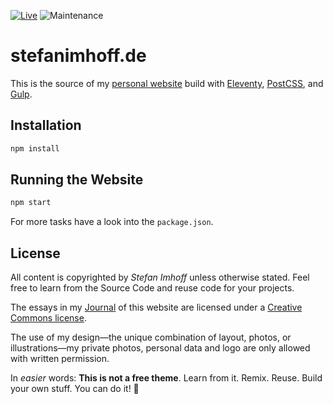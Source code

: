 [![Live](https://img.shields.io/badge/live-stefanimhoff.de-green.svg)](https://www.stefanimhoff.de/)
![Maintenance](https://img.shields.io/maintenance/yes/2023.svg)

# stefanimhoff.de

This is the source of my [personal website][si] build with [Eleventy], [PostCSS], and [Gulp].

## Installation

```sh
npm install
```

## Running the Website

```sh
npm start
```

For more tasks have a look into the `package.json`.

## License

All content is copyrighted by _Stefan Imhoff_ unless otherwise stated. Feel free to learn from the Source Code and reuse code for your projects.

The essays in my [Journal] of this website are licensed under a [Creative Commons license].

The use of my design—the unique combination of layout, photos, or illustrations—my private photos, personal data and logo are only allowed with written permission.

In _easier_ words: **This is not a free theme**. Learn from it. Remix. Reuse. Build your own stuff. You can do it! 🤘

[creative commons license]: https://creativecommons.org/licenses/by-nc-sa/4.0/
[eleventy]: https://www.11ty.dev/
[postcss]: https://postcss.org/
[gulp]: https://gulpjs.com/
[journal]: https://www.stefanimhoff.de/journal/
[si]: https://www.stefanimhoff.de/
